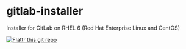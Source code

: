 gitlab-installer
================

Installer for GitLab on RHEL 6 (Red Hat Enterprise Linux and CentOS)

[![Flattr this git repo](http://api.flattr.com/button/flattr-badge-large.png)](https://flattr.com/submit/auto?user_id=mattiasohlsson&url=https://github.com/mattias-ohlsson/gitlab-installer&title=Flattr%20this%20project&language=en_GB&tags=github&category=software)
